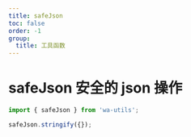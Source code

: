 ```yaml
---
title: safeJson
toc: false
order: -1
group:
  title: 工具函数
---
```


# safeJson 安全的 json 操作

```typescript
import { safeJson } from 'wa-utils';

safeJson.stringify({});
```
